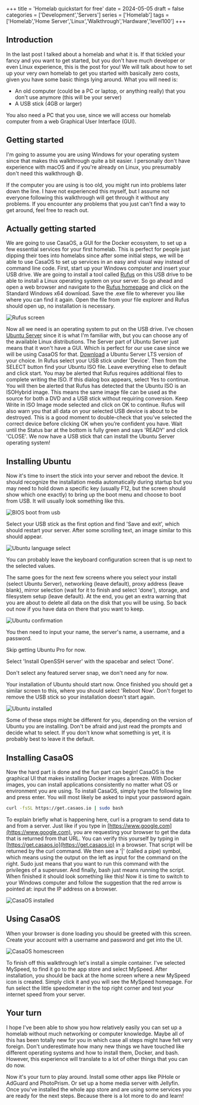 +++
title = 'Homelab quickstart for free'
date = 2024-05-05
draft = false
categories = ['Development','Servers']
series = ['Homelab']
tags = ['Homelab','Home Server','Linux','Walkthrough','Hardware','level100']
+++

## Introduction

In the last post I talked about a homelab and what it is.
If that tickled your fancy and you want to get started, but you don't have much developer or even Linux experience, this is the post for you!
We will talk about how to set up your very own homelab to get you started with basically zero costs, given you have some basic things lying around.
What you will need is:

* An old computer (could be a PC or laptop, or anything really) that you don't use anymore (this will be your server)
* A USB stick (4GB or larger)

You also need a PC that you use, since we will access our homelab computer from a web Graphical User Interface (GUI).

## Getting started

I'm going to assume you are using Windows for your operating system since that makes this walkthrough quite a bit easier.
I personally don't have experience with macOS and if you're already on Linux, you presumably don't need this walkthrough :smile:.

If the computer you are using is too old, you might run into problems later down the line.
I have not experienced this myself, but I assume not everyone following this walkthrough will get through it without any problems.
If you encounter any problems that you just can't find a way to get around, feel free to reach out.

## Actually getting started

We are going to use CasaOS, a GUI for the Docker ecosystem, to set up a few essential services for your first homelab.
This is perfect for people just dipping their toes into homelabs since after some initial steps, we will be able to use CasaOS to set up services in an easy and visual way instead of command line code.
First, start up your Windows computer and insert your USB drive.
We are going to install a tool called [Rufus](https://rufus.ie/en/) on this USB drive to be able to install a Linux operating system on your server.
So go ahead and open a web browser and navigate to the [Rufus homepage](https://rufus.ie/en/) and click on the Standard Windows x64 download.
Save the .exe file to wherever you like where you can find it again.
Open the file from your file explorer and Rufus should open up, no installation is necessary.

![Rufus screen](/images/homelab-quickstart/rufus.png)

Now all we need is an operating system to put on the USB drive.
I've chosen [Ubuntu Server](https://ubuntu.com/download/server#release-notes) since it is what I'm familiar with, but you can choose any of the available Linux distributions.
The Server part of Ubuntu Server just means that it won't have a GUI.
Which is perfect for our use case since we will be using CasaOS for that.
[Download](https://ubuntu.com/download/server) a Ubuntu Server LTS version of your choice.
In Rufus select your USB stick under 'Device'.
Then from the SELECT button find your Ubuntu ISO file.
Leave everything else to default and click start.
You may be alerted that Rufus requires additional files to complete writing the ISO.
If this dialog box appears, select Yes to continue.
You will then be alerted that Rufus has detected that the Ubuntu ISO is an ISOHybrid image.
This means the same image file can be used as the source for both a DVD and a USB stick without requiring conversion.
Keep Write in ISO Image mode selected and click on OK to continue.
Rufus will also warn you that all data on your selected USB device is about to be destroyed.
This is a good moment to double-check that you’ve selected the correct device before clicking OK when you’re confident you have.
Wait until the Status bar at the bottom is fully green and says 'READY' and click 'CLOSE'.
We now have a USB stick that can install the Ubuntu Server operating system!

## Installing Ubuntu

Now it's time to insert the stick into your server and reboot the device.
It should recognize the installation media automatically during startup but you may need to hold down a specific key (usually F12, but the screen should show which one exactly) to bring up the boot menu and choose to boot from USB.
It will usually look something like this.

![BIOS boot from usb](/images/homelab-quickstart/boot_bios.png)

Select your USB stick as the first option and find 'Save and exit', which should restart your server.
After some scrolling text, an image similar to this should appear.

![Ubuntu language select](/images/homelab-quickstart/ubuntu_language.png)

You can probably leave the keyboard configuration screen that is up next to the selected values.

The same goes for the next few screens where you select your install (select Ubuntu Server), networking (leave default), proxy address (leave blank), mirror selection (wait for it to finish and select 'done'), storage, and filesystem setup (leave default).
At the end, you get an extra warning that you are about to delete all data on the disk that you will be using.
So back out now if you have data on there that you want to keep.

![Ubuntu confirmation](/images/homelab-quickstart/ubuntu_confirmation.png)

You then need to input your name, the server's name, a username, and a password.

Skip getting Ubuntu Pro for now.

Select 'Install OpenSSH server' with the spacebar and select 'Done'.

Don't select any featured server snap, we don't need any for now.

Your installation of Ubuntu should start now.
Once finished you should get a similar screen to this, where you should select 'Reboot Now'.
Don't forget to remove the USB stick so your installation doesn't start again.

![Ubuntu installed](/images/homelab-quickstart/ubuntu_installed.png)

Some of these steps might be different for you, depending on the version of Ubuntu you are installing.
Don't be afraid and just read the prompts and decide what to select.
If you don't know what something is yet, it is probably best to leave it the default.

## Installing CasaOS

Now the hard part is done and the fun part can begin!
CasaOS is the graphical UI that makes installing Docker images a breeze.
With Docker images, you can install applications consistently no matter what OS or environment you are using.
To install CasaOS, simply type the following line and press enter.
You will most likely be asked to input your password again.

``` bash
curl -fsSL https://get.casaos.io | sudo bash
```

To explain briefly what is happening here, curl is a program to send data to and from a server.
Just like if you type in [https://www.google.com](https://www.google.com), you are requesting your browser to get the data that is returned from that URL.
You can verify this yourself by typing in [https://get.casaos.io](https://get.casaos.io) in a browser.
That script will be returned by the curl command.
We then see a '|' (called a pipe) symbol, which means using the output on the left as input for the command on the right.
Sudo just means that you want to run this command with the privileges of a superuser.
And finally, bash just means running the script.
When finished it should look something like this!
Now it is time to switch to your Windows computer and follow the suggestion that the red arrow is pointed at: input the IP address on a browser.

![CasaOS installed](/images/homelab-quickstart/casaos_installed.png)

## Using CasaOS

When your browser is done loading you should be greeted with this screen.
Create your account with a username and password and get into the UI.

![CasaOS homescreen](/images/homelab-quickstart/casaos_homescreen.png)

To finish off this walkthrough let's install a simple container.
I've selected MySpeed, to find it go to the app store and select MySpeed.
After installation, you should be back at the home screen where a new MySpeed icon is created.
Simply click it and you will see the MySpeed homepage.
For fun select the little speedometer in the top right corner and test your internet speed from your server.

## Your turn

I hope I've been able to show you how relatively easily you can set up a homelab without much networking or computer knowledge.
Maybe all of this has been totally new for you in which case all steps might have felt very foreign.
Don't underestimate how many new things we have touched like different operating systems and how to install them, Docker, and bash.
However, this experience will translate to a lot of other things that you can do now.

Now it's your turn to play around.
Install some other apps like PiHole or AdGuard and PhotoPrism.
Or set up a home media server with Jellyfin.
Once you've installed the whole app store and are using some services you are ready for the next steps.
Because there is a lot more to do and learn!
